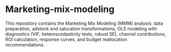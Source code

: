 # Marketing-mix-modeling
This repository contains the Marketing Mix Modeling (MMM) analysis: data preparation, adstock and saturation transformations, OLS modeling with diagnostics (VIF, heteroscedasticity tests, robust SE), channel contributions, ROI calculation, response curves, and budget reallocation recommendations.
